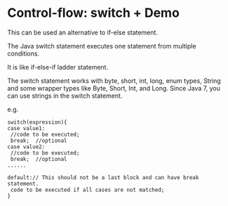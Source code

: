 # Control-flow: switch + Demo

This can be used an alternative to if-else statement.

The Java switch statement executes one statement from multiple conditions. 

It is like if-else-if ladder statement. 

The switch statement works with byte, short, int, long, enum types, String and some wrapper types like Byte, Short, Int, and Long. Since Java 7, you can use strings in the switch statement.

e.g.
```
switch(expression){    
case value1:    
 //code to be executed;    
 break;  //optional  
case value2:    
 //code to be executed;    
 break;  //optional  
......    
    
default:// This should not be a last block and can have break statement.     
 code to be executed if all cases are not matched;    
}    
```
